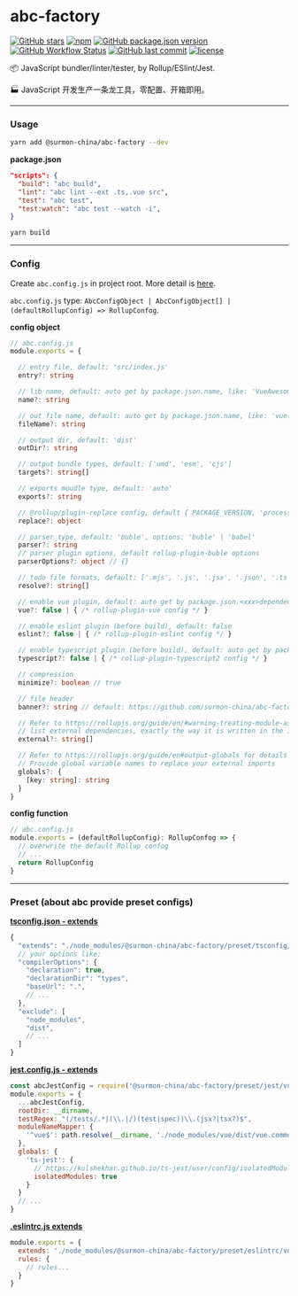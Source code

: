 # abc-factory

[![GitHub stars](https://img.shields.io/github/stars/surmon-china/abc-factory.svg?style=for-the-badge)](https://github.com/surmon-china/abc-factory/stargazers)
[![npm](https://img.shields.io/npm/v/@surmon-china/abc-factory?color=c7343a&label=npm&style=for-the-badge)](https://www.npmjs.com/package/@surmon-china/abc-factory)
[![GitHub package.json version](https://img.shields.io/github/package-json/v/surmon-china/abc-factory?color=1074e7&label=GPR&style=for-the-badge)](https://github.com/surmon-china/abc-factory/packages/156005)
[![GitHub Workflow Status](https://img.shields.io/github/workflow/status/surmon-china/abc-factory/Publish?label=publish&style=for-the-badge)](https://github.com/surmon-china/abc-factory/actions?query=workflow%3APublish)
[![GitHub last commit](https://img.shields.io/github/last-commit/google/skia.svg?style=for-the-badge)](https://github.com/surmon-china/abc-factory)
[![license](https://img.shields.io/github/license/mashape/apistatus.svg?style=for-the-badge)](https://github.com/surmon-china/abc-factory/blob/master/LICENSE)

📦 JavaScript bundler/linter/tester, by Rollup/ESlint/Jest.

🏭 JavaScript 开发生产一条龙工具，零配置、开箱即用。

---

### Usage

```bash
yarn add @surmon-china/abc-factory --dev
```

**package.json**
```json
"scripts": {
  "build": "abc build",
  "lint": "abc lint --ext .ts,.vue src",
  "test": "abc test",
  "test:watch": "abc test --watch -i",
}
```

```bash
yarn build
```

---

### Config

Create `abc.config.js` in project root. More detail is [here](https://github.com/surmon-china/abc-factory/blob/master/lib/default.js).

`abc.config.js` type: `AbcConfigObject | AbcConfigObject[] | (defaultRollupConfig) => RollupConfog`.

**config object**
```ts
// abc.config.js
module.exports = {

  // entry file, default: 'src/index.js'
  entry?: string

  // lib name, default: auto get by package.json.name, like: 'VueAwesomeSwiper'
  name?: string

  // out file name, default: auto get by package.json.name, like: 'vue-awesome-swiper'
  fileName?: string

  // output dir, default: 'dist'
  outDir?: string

  // output bundle types, default: ['umd', 'esm', 'cjs']
  targets?: string[]

  // exports moudle type, default: 'auto'
  exports?: string

  // @rollup/plugin-replace config, default { PACKAGE_VERSION, 'process.env.NODE_ENV' }
  replace?: object

  // parser type, default: 'buble', options: 'buble' | 'babel'
  parser?: string
  // parser plugin options, default rollup-plugin-buble options
  parserOptions?: object // {}

  // todo file formats, default: ['.mjs', '.js', '.jsx', '.json', '.ts']
  resolve?: string[]

  // enable vue plugin, default: auto get by package.json.<xxx>dependencies
  vue?: false | { /* rollup-plugin-vue config */ }

  // enable eslint plugin (before build), default: false
  eslint?: false | { /* rollup-plugin-eslint config */ }

  // enable typescript plugin (before build), default: auto get by package.json.dependencies
  typescript?: false | { /* rollup-plugin-typescript2 config */ }

  // compression
  minimize?: boolean // true

  // file header
  banner?: string // default: https://github.com/surmon-china/abc-factory/blob/master/lib/default.js#L18

  // Refer to https://rollupjs.org/guide/en/#warning-treating-module-as-external-dependency
  // list external dependencies, exactly the way it is written in the import statement.
  external?: string[]

  // Refer to https://rollupjs.org/guide/en#output-globals for details
  // Provide global variable names to replace your external imports
  globals?: {
    [key: string]: string
  }
}
```

**config function**
```ts
// abc.config.js
module.exports = (defaultRollupConfig): RollupConfog => {
  // overwrite the default Rollup confog
  // ...
  return RollupConfig
}
```

---

### Preset (about abc provide preset configs)

**[tsconfig.json - extends](https://www.typescriptlang.org/tsconfig#extends)**

```js
{
  "extends": "./node_modules/@surmon-china/abc-factory/preset/tsconfig/vue",
  // your options like:
  "compilerOptions": {
    "declaration": true,
    "declarationDir": "types",
    "baseUrl": ".",
    // ...
  },
  "exclude": [
    "node_modules",
    "dist",
    // ...
  ]
}
```

**[jest.config.js - extends](https://jestjs.io/docs/en/configuration)**

```js
const abcJestConfig = require('@surmon-china/abc-factory/preset/jest/vue.typescript')
module.exports = {
  ...abcJestConfig,
  rootDir: __dirname,
  testRegex: "(/tests/.*|(\\.|/)(test|spec))\\.(jsx?|tsx?)$",
  moduleNameMapper: {
    '^vue$': path.resolve(__dirname, './node_modules/vue/dist/vue.common.js'),
  },
  globals: {
    'ts-jest': {
      // https://kulshekhar.github.io/ts-jest/user/config/isolatedModules
      isolatedModules: true
    }
  }
  // ...
}
```

**[.eslintrc.js  extends](https://eslint.org/docs/user-guide/configuring#extending-configuration-files)**

```js
module.exports = {
  extends: './node_modules/@surmon-china/abc-factory/preset/eslintrc/vue.typescript',
  rules: {
    // rules...
  }
}
```
